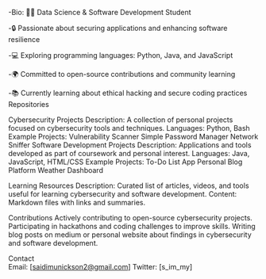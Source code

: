 -Bio: 👨‍🎓 Data Science & Software Development Student

-🔒 Passionate about securing applications and enhancing software resilience

-💻 Exploring programming languages: Python, Java, and JavaScript

-🌍 Committed to open-source contributions and community learning

-📚 Currently learning about ethical hacking and secure coding practices
Repositories

   Cybersecurity Projects
        Description: A collection of personal projects focused on cybersecurity tools and techniques.
        Languages: Python, Bash
        Example Projects:
            Vulnerability Scanner
            Simple Password Manager
            Network Sniffer
Software Development Projects
        Description: Applications and tools developed as part of coursework and personal interest.
        Languages: Java, JavaScript, HTML/CSS
        Example Projects:
            To-Do List App
            Personal Blog Platform
            Weather Dashboard

  Learning Resources
   Description: Curated list of articles, videos, and tools useful for learning cybersecurity and software development.
        Content: Markdown files with links and summaries.

Contributions
 Actively contributing to open-source cybersecurity projects.
    Participating in hackathons and coding challenges to improve skills.
    Writing blog posts on medium or personal website about findings in cybersecurity and software development.

Contact    
   Email: [saidimunickson2@gmail.com]
    Twitter: [s_im_my]
<!---
Simmy-G-said/Simmy-G-said is a ✨ special ✨ repository because its `README.md` (this file) appears on your GitHub profile.
You can click the Preview link to take a look at your changes.
--->
